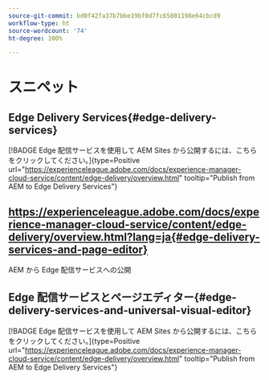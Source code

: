 ```yaml
---
source-git-commit: bd0f42fa37b7bbe19bf0d7fc65801198e64cbcd9
workflow-type: ht
source-wordcount: '74'
ht-degree: 100%

---
```

# スニペット

## Edge Delivery Services{#edge-delivery-services}

[!BADGE Edge 配信サービスを使用して AEM Sites から公開するには、こちらをクリックしてください。]{type=Positive url="https://experienceleague.adobe.com/docs/experience-manager-cloud-service/content/edge-delivery/overview.html" tooltip="Publish from AEM to Edge Delivery Services"}

## https://experienceleague.adobe.com/docs/experience-manager-cloud-service/content/edge-delivery/overview.html?lang=ja{#edge-delivery-services-and-page-editor}

AEM から Edge 配信サービスへの公開

## Edge 配信サービスとページエディター{#edge-delivery-services-and-universal-visual-editor}

[!BADGE Edge 配信サービスを使用して AEM Sites から公開するには、こちらをクリックしてください。]{type=Positive url="https://experienceleague.adobe.com/docs/experience-manager-cloud-service/content/edge-delivery/overview.html" tooltip="Publish from AEM to Edge Delivery Services"}
